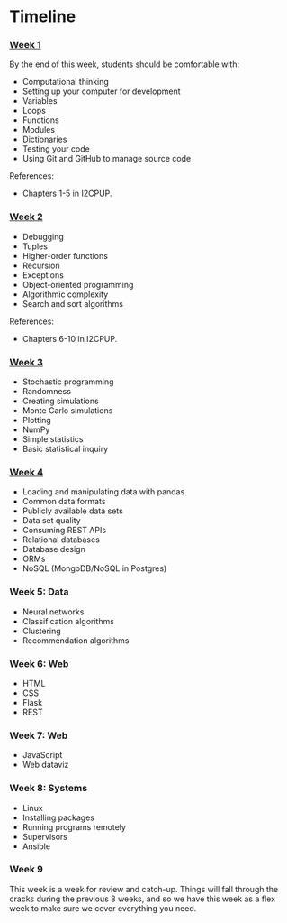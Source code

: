 # Timeline

### [Week 1](week1.md)

By the end of this week, students should be comfortable with:

* Computational thinking
* Setting up your computer for development
* Variables
* Loops
* Functions
* Modules
* Dictionaries
* Testing your code
* Using Git and GitHub to manage source code

References:

* Chapters 1-5 in I2CPUP.

### [Week 2](week2.md)

* Debugging
* Tuples
* Higher-order functions
* Recursion
* Exceptions
* Object-oriented programming
* Algorithmic complexity
* Search and sort algorithms

References:

* Chapters 6-10 in I2CPUP.

### [Week 3](week3.md)

* Stochastic programming
* Randomness
* Creating simulations
* Monte Carlo simulations
* Plotting
* NumPy
* Simple statistics
* Basic statistical inquiry

### [Week 4](week4.md)

* Loading and manipulating data with pandas
* Common data formats
* Publicly available data sets
* Data set quality
* Consuming REST APIs
* Relational databases
* Database design
* ORMs
* NoSQL (MongoDB/NoSQL in Postgres)

### Week 5: Data

* Neural networks
* Classification algorithms
* Clustering
* Recommendation algorithms

### Week 6: Web

* HTML
* CSS
* Flask
* REST

### Week 7: Web

* JavaScript
* Web dataviz

### Week 8: Systems

* Linux
* Installing packages
* Running programs remotely
* Supervisors
* Ansible

### Week 9

This week is a week for review and catch-up. Things will fall through the cracks during the previous 8 weeks, and so we have this week as a flex week to make sure we cover everything you need.
